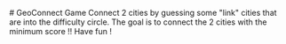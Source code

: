 # GeoConnect Game
Connect 2 cities by guessing some "link" cities that are into the difficulty circle.
The goal is to connect the 2 cities with the minimum score !!
Have fun !